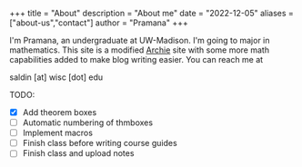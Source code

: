+++
title = "About"
description = "About me"
date = "2022-12-05"
aliases = ["about-us","contact"]
author = "Pramana"
+++

I'm Pramana, an undergraduate at UW-Madison. I'm going to major in mathematics. This site is a modified [Archie](https://github.com/athul/archie) site with some more math capabilities added to make blog writing easier.
You can reach me at 

saldin [at] wisc [dot] edu

TODO:

- [x] Add theorem boxes
- [ ] Automatic numbering of thmboxes
- [ ] Implement macros
- [ ] Finish class before writing course guides
- [ ] Finish class and upload notes